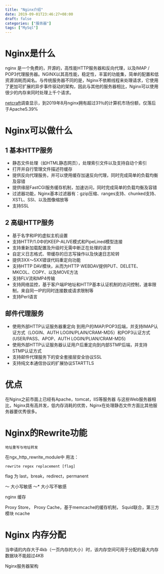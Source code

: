 ```yaml
---
title: "Nginx介绍"
date: 2019-09-01T23:46:27+08:00
draft: false
categories: ["服务器"]
tags: ["MySql"]
---
```


# Nginx是什么
nginx 是一个免费的，开源的，高性能HTTP服务器和反向代理，以及IMAP / POP3代理服务器。NGINX以其高性能，稳定性，丰富的功能集，简单的配置和低资源消耗而闻名。与传统服务器不同的是，Nginx不依赖线程来处理请求，它使用了更加可扩展的异步事件驱动的架构，因此与其他的服务器相比，Nginx可以使用很少的内存来同时处理上千个请求。

[netcraft](https://news.netcraft.com/archives/2019/08/15/august-2019-web-server-survey.html)调查显示，到2019年8月nginx拥有超过31％的计算机市场份额，仅落后于Apache5.39%

# Nginx可以做什么
## 1 基本HTTP服务
- 静态文件处理（如HTML静态网页），处理索引文件以及支持自动个索引
- 打开并自行管理文件描述符缓存
- 提供反向代理服务，并可以使用缓存加速反向代理，同时完成简单的负载均衡及容错
- 提供缘层FastCGI服务缓存机制，加速访问，同时完成简单的负载均衡及容错
- 过滤器功能，Nginx基本过滤器有：gzip压缩、ranges支持、chunked支持、XSTL、SSI、以及图像缩放等
- 支持SSL
## 2 高级HTTP服务
- 基于名字和IP的虚拟主机设置
- 支持HTTP/1.0中的KEEP-ALIVE模式和PipeLined模型连接
- 支持重新加载配置及升级时无需中断正在处理的请求
- 自定义日志格式、带缓存的日志写操作以及快速日志轮转
- 提供3XX～5XX错误代码重定向功能
- 支持HTTP DAV模块，从而为HTTP WEBDAV提供PUT、DELETE、MKCOL、COPY、以及MOVE方法
- 支持FLV流和MP4传输
- 支持网络监控，基于客户端IP地址和HTTP基本认证机制的访问控制，速率限制，来自同一IP的同时连接数或请求限制等
- 支持Perl语言
## 邮件代理服务
- 使用外部HTTP认证服务器重定向 到用户的IMAP/POP3后端，并支持IMAP认证方式（LOGIN、AUTH LOGIN/PLAIN/CRAM-MD5）和POP3认证方式(USER/PASS、APOP、AUTH LOGIN/PLIAN/CRAM-MD5)
- 使用外部HTTP认证服务器认证用户后重定向到内部STMP后端，并支持 STMP认证方式
- 支持邮件代理服务下的安全套接层安全协议SSL
- 支持纯文本通信协议的扩展协议STARTTLS
# 优点
在Nginx之前市面上已经有Apache，tomcat，IIS等服务器
与这些Web服务器相比，Nginx具有高并发，低内存消耗的优势，Nginx在处理静态文件方面比其他服务器要优秀很多。

# Nginx的Rewrite功能
    地址重写与地址转发
在ngx_http_rewrite_module中
用法：
```
rewrite regex replacement [flag]
```
flag 为 last，break，redirect，permanent

～ 大小写敏感
～* 大小写不敏感

nginx 缓存

Proxy Store， Proxy Cache，基于memcache的缓存机制，
Squid联合，第三方模块 ncache

# Nginx 内存分配
当申请的内存大于4kb（一页内存的大小）时，该内存空间可用于分配的最大内存数据块不能超过4KB

Nginx服务器架构

